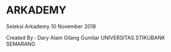 # ARKADEMY
Seleksi Arkademy 10 November 2018

Created By :
Dary Alam Gilang Gumilar
UNIVERSITAS STIKUBANK SEMARANG
